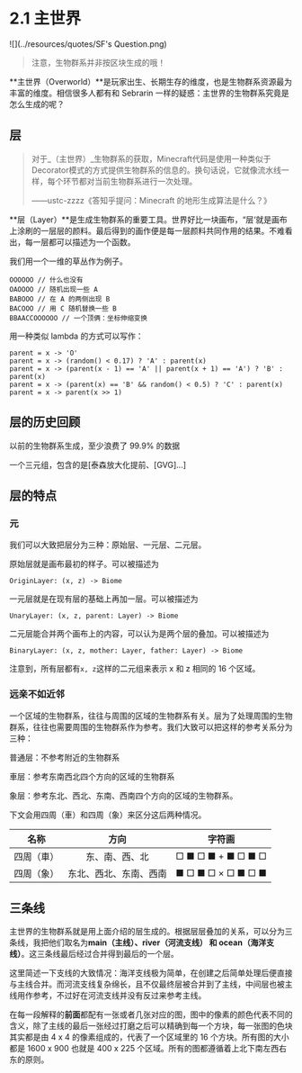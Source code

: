 # 2.1 主世界

![](../resources/quotes/SF's Question.png)

> 注意，生物群系并非按区块生成的哦！

**主世界（Overworld）**是玩家出生、长期生存的维度，也是生物群系资源最为丰富的维度。相信很多人都有和 Sebrarin 一样的疑惑：主世界的生物群系究竟是怎么生成的呢？

## 层

> 对于_（主世界）_生物群系的获取，Minecraft代码是使用一种类似于Decorator模式的方式提供生物群系的信息的。换句话说，它就像流水线一样，每个环节都对当前生物群系进行一次处理。
>
> ——ustc-zzzz《答知乎提问：Minecraft 的地形生成算法是什么？》

**层（Layer）**是生成生物群系的重要工具。世界好比一块画布，“层‘就是画布上涂刷的一层层的颜料。最后得到的画作便是每一层颜料共同作用的结果。不难看出，每一层都可以描述为一个函数。

我们用一个一维的草丛作为例子。

```text
OOOOOO // 什么也没有
OAOOOO // 随机出现一些 A
BABOOO // 在 A 的两侧出现 B
BACOOO // 用 C 随机替换一些 B
BBAACCOOOOOO // 一个顶俩：坐标伸缩变换
```

用一种类似 lambda 的方式可以写作：

```text
parent = x -> 'O'
parent = x -> (random() < 0.17) ? 'A' : parent(x)
parent = x -> (parent(x - 1) == 'A' || parent(x + 1) == 'A') ? 'B' : parent(x)
parent = x -> (parent(x) == 'B' && random() < 0.5) ? 'C' : parent(x)
parent = x -> parent(x >> 1)
```

## 层的历史回顾

以前的生物群系生成，至少浪费了 99.9% 的数据

一个三元组，包含的是\[泰森放大化提前、\[GVG\]...\]

## 层的特点

### 元

我们可以大致把层分为三种：原始层、一元层、二元层。

原始层就是画布最初的样子。可以被描述为

`OriginLayer: (x, z) -> Biome`

一元层就是在现有层的基础上再加一层。可以被描述为

`UnaryLayer: (x, z, parent: Layer) -> Biome`

二元层能合并两个画布上的内容，可以认为是两个层的叠加。可以被描述为

`BinaryLayer: (x, z, mother: Layer, father: Layer) -> Biome`

注意到，所有层都有`x, z`这样的二元组来表示 x 和 z 相同的 16 个区域。

### 远亲不如近邻

一个区域的生物群系，往往与周围的区域的生物群系有关。层为了处理周围的生物群系，往往也需要周围的生物群系作为参考。我们大致可以把这样的参考关系分为三种：

普通层：不参考附近的生物群系

車层：参考东南西北四个方向的区域的生物群系

象层：参考东北、西北、东南、西南四个方向的区域的生物群系。

下文会用四周（車）和四周（象）来区分这后两种情况。

| 名称 | 方向 | 字符画 |
| :---: | :---: | :---: |
| 四周（車） | 东、南、西、北 | □ ■ □ ■ + ■ □ ■ □  |
| 四周（象） | 东北、西北、东南、西南 | ■ □ ■ □ × □ ■ □ ■  |

## 三条线

主世界的生物群系就是用上面介绍的层生成的。根据层层叠加的关系，可以分为三条线，我把他们取名为**main（主线）、river（河流支线） 和 ocean（海洋支线）**。这三条线最后经过合并得到最后的一个层。

这里简述一下支线的大致情况：海洋支线极为简单，在创建之后简单处理后便直接与主线合并。而河流支线复杂绵长，且不仅最终层被合并到了主线，中间层也被主线用作参考，不过好在河流支线并没有反过来参考主线。

在每一段解释的**前面**都配有一张或者几张对应的图，图中的像素的颜色代表不同的含义，除了主线的最后一张经过打磨之后可以精确到每一个方块，每一张图的色块其实都是由 4 x 4 的像素组成的，代表了一个区域里的 16 个方块。所有图的大小都是 1600 x 900 也就是 400 x 225 个区域。所有的图都遵循着上北下南左西右东的原则。

